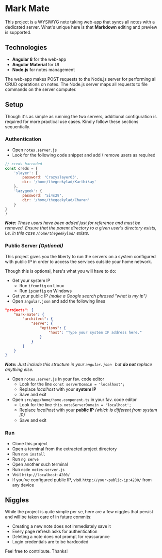 # Mark Mate

This project is a WYSIWYG note taking web-app that syncs all notes with a dedicated server. What's unique here is that **Markdown** editing and preview is supported.

## Technologies

- **Angular 8** for the web-app
- **Angular Material** for UI
- **Node.js** for notes management

The web-app makes POST requests to the Node.js server for performing all CRUD operations on notes. The Node.js server maps all requests to file commands on the server computer.

## Setup

Though it's as simple as running the two servers, additional configuration is required for more practical use cases. Kindly follow these sections sequentially.

### Authentication

- Open `notes.server.js`
- Look for the following code snippet and add / remove users as required
```javascript
// creds harcoded
const creds = {
    'slayer': {
        password: 'Crazyslayer03',
        dir: '/home/thegeekylad/Karthikay'
    },
    'lazygeek': {
        password: 'Si4s29',
        dir: '/home/thegeekylad/Charan'
    }
}
}
```
_**Note:** These users have been added just for reference and must be removed. Ensure that the parent directory to a given user's directory exists, i.e. in this case `/home/thegeekylad/` exists._

### Public Server _(Optional)_

This project gives you the liberty to run the servers on a system configured with public IP in order to access the services outside your home network.

Though this is optional, here's what you will have to do:

- Get your system IP
    - Run `ifconfig` on Linux
    - Run `ipconfig` on Windows
- Get your public IP _(make a Google search phrased "what is my ip")_
- Open `angular.json` and add the following lines
```json
"projects": {
    "mark-mate": {
        "architect": {
            "serve": {
                "options": {
                    "host": "Type your system IP address here."
                }
            }
        }
    }
}
```
_**Note:** Just include this structure in your `angular.json ` but **do not** replace anything else._
- Open `notes.server.js` in your fav. code editor
    - Look for the line `const serverDomain = 'localhost';`
    - Replace _localhost_ with your **system IP**
    - Save and exit
- Open `src/app/home/home.component.ts` in your fav. code editor
    - Look for the line `this.noteServerDomain = 'localhost';`
    - Replace _localhost_ with your **public IP** _(which is different from system IP)_
    - Save and exit

### Run

- Clone this project
- Open a terminal from the extracted project directory
- Run `npm install`
- Run `ng serve`
- Open another such terminal
- Run `node notes-server.js`
- Visit `http://localhost:4200/`
- If you've configured public IP, visit `http://your-public-ip:4200/` from any device

## Niggles

While the project is quite simple per se, here are a few niggles that persist and will be taken care of in future commits:

- Creating a new note does not immediately save it
- Every page refresh asks for authentication
- Deleting a note does not prompt for reassurance
- Login credentials are to be hardcoded

Feel free to contribute. Thanks!